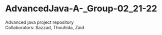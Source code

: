 # AdvancedJava-A-_Group-02_21-22
Advanced java project repository  
Collaborators: Sazzad, Thouhida, Zaid
